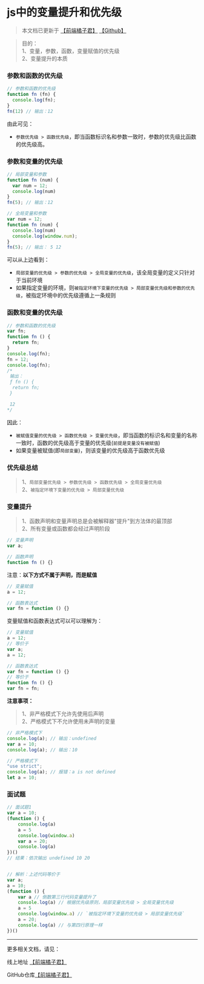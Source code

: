 # js中的变量提升和优先级

> 本文档已更新于 [【前端橘子君】](http://xiaoysosheng.top/#/javascript/变量提升及优先级) [【Github】](https://github.com/xiaoyaosheng-yu/library/blob/master/javascript/%E5%8D%95%E7%BA%BF%E7%A8%8B%E5%92%8C%E4%BA%8B%E4%BB%B6%E5%BE%AA%E7%8E%AF.md)

> 目的：<br>1、变量，参数，函数，变量赋值的优先级<br>2、变量提升的本质

### 参数和函数的优先级

```javascript
// 参数和函数的优先级
function fn (fn) {
  console.log(fn);
}
fn(12) // 输出：12
```
由此可见：
- `参数优先级 > 函数优先级`，即当函数标识名和参数一致时，参数的优先级比函数的优先级高。

### 参数和变量的优先级
```javascript
// 局部变量和参数
function fn (num) {
  var num = 12;
  console.log(num)
}
fn(5); // 输出：12

// 全局变量和参数
var num = 12;
function fn (num) {
  console.log(num)
  console.log(window.num);
}
fn(5); // 输出： 5 12
```
可以从上边看到：
- `局部变量的优先级 > 参数的优先级 > 全局变量的优先级`，该全局变量的定义只针对于当前环境
- 如果指定变量的环境，则`被指定环境下变量的优先级 > 局部变量优先级和参数的优先级`，被指定环境中的优先级遵循上一条规则

### 函数和变量的优先级
```javascript
// 参数和函数的优先级
var fn;
function fn () {
  return fn;
}
console.log(fn);
fn = 12;
console.log(fn);
/*
 输出：
 ƒ fn () {
  return fn;
 }

 12
*/
```
因此：
- `被赋值变量的优先级 > 函数优先级 > 变量优先级`，即当函数的标识名和变量的名称一致时，函数的优先级高于变量的优先级(`前提是变量没有被赋值`)
- 如果变量被赋值(即`局部变量`)，则该变量的优先级高于函数优先级

### 优先级总结

> 1、`局部变量优先级 > 参数优先级 > 函数优先级 > 全局变量优先级` <br> 2、`被指定环境下变量的优先级 > 局部变量优先级`

### 变量提升
> 1、函数声明和变量声明总是会被解释器"提升"到方法体的最顶部<br> 2、所有变量或函数都会经过声明阶段

```javascript
// 变量声明
var a;

// 函数声明
function fn () {}
```

注意：**以下方式不属于声明，而是赋值**
```javascript
// 变量赋值
a = 12;

// 函数表达式
var fn = function () {}
```

变量赋值和函数表达式可以可以理解为：
```javascript
// 变量赋值
a = 12;
// 等价于
var a;
a = 12;

// 函数表达式
var fn = function () {}
// 等价于
function fn () {}
var fn = fn;
```

**注意事项：**
> 1、非严格模式下允许先使用后声明<br>2、严格模式下不允许使用未声明的变量

```javascript
// 非严格模式下
console.log(a); // 输出：undefined
var a = 10;
console.log(a); // 输出：10

// 严格模式下
"use strict";
console.log(a); // 报错：a is not defined
let a = 10;
```

### 面试题
```javascript
// 面试题1
var a = 10;
(function () {
    console.log(a)
    a = 5
    console.log(window.a)
    var a = 20;
    console.log(a)
})()
// 结果：依次输出 undefined 10 20


// 解析：上述代码等价于
var a;
a = 10;
(function () {
    var a // 倒数第三行代码变量提升了
    console.log(a) // 根据优先级原则，局部变量优先级 > 全局变量优先级
    a = 5
    console.log(window.a) // `被指定环境下变量的优先级 > 局部变量优先级`
    a = 20;
    console.log(a) // 与第四行原理一样
})()
```

-------

更多相关文档，请见：

线上地址 [【前端橘子君】](http://xiaoysosheng.top)

GitHub仓库[【前端橘子君】](https://github.com/xiaoyaosheng-yu/library)
